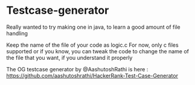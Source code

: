 # Testcase-generator
Really wanted to try making one in java, to learn a good amount of file handling

Keep the name of the file of your code as logic.c
For now, only c files supported
or if you know, you can tweak the code to change the name of the file that you want, if you understand it properly

The OG testcase generator by @AashutoshRathi is here : https://github.com/aashutoshrathi/HackerRank-Test-Case-Generator
